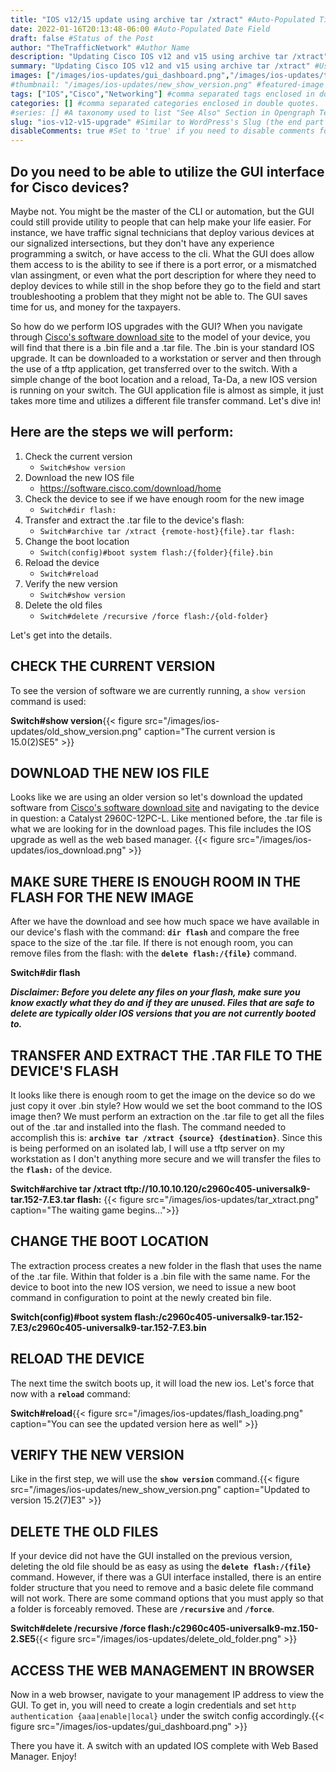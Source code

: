 ```yaml
---
title: "IOS v12/15 update using archive tar /xtract" #Auto-Populated Title of the Post
date: 2022-01-16T20:13:48-06:00 #Auto-Populated Date Field
draft: false #Status of the Post
author: "TheTrafficNetwork" #Author Name
description: "Updating Cisco IOS v12 and v15 using archive tar /xtract" #Description/Used in SEO
summary: "Updating Cisco IOS v12 and v15 using archive tar /xtract" #Used on Archive Pages and in RSS
images: ["/images/ios-updates/gui_dashboard.png","/images/ios-updates/tar_xtract.png","/images/ios-updates/ios_download.png"] #images used for social media preview. comma separate each image path enclosed in double quotes
#thumbnail: "/images/ios-updates/new_show_version.png" #featured-image of the page. i will recommend using same image for both preview and thumbnail
tags: ["IOS","Cisco","Networking"] #comma separated tags enclosed in double quotes. also used for SEO.
categories: [] #comma separated categories enclosed in double quotes.
#series: [] #A taxonomy used to list "See Also" Section in Opengraph Templates
slug: "ios-v12-v15-upgrade" #Similar to WordPress's Slug (the end part of the url)
disableComments: true #Set to 'true' if you need to disable comments for any post
---
```


## Do you need to be able to utilize the GUI interface for Cisco devices?

Maybe not. You might be the master of the CLI or automation, but the GUI could still provide utility to people that can help make your life easier. For instance, we have traffic signal technicians that deploy various devices at our signalized intersections, but they don't have any experience programming a switch, or have access to the cli. What the GUI does allow them access to is the ability to see if there is a port error, or a mismatched vlan assingment, or even what the port description for where they need to deploy devices to while still in the shop before they go to the field and start troubleshooting a problem that they might not be able to. The GUI saves time for us, and money for the taxpayers.

So how do we perform IOS upgrades with the GUI? When you navigate through [Cisco's software download site](https://software.cisco.com/download/home) to the model of your device, you will find that there is a .bin file and a .tar file. The .bin is your standard IOS upgrade. It can be downloaded to a workstation or server and then through the use of a tftp application, get transferred over to the switch. With a simple change of the boot location and a reload, Ta-Da, a new IOS version is running on your switch. The GUI application file is almost as simple, it just takes more time and utilizes a different file transfer command. Let's dive in!

## Here are the steps we will perform:

1. Check the current version
   - ```Switch#show version```
2. Download the new IOS file
   - <https://software.cisco.com/download/home>
3. Check the device to see if we have enough room for the new image
   - ```Switch#dir flash:```
4. Transfer and extract the .tar file to the device's flash:
   - ```Switch#archive tar /xtract {remote-host}{file}.tar flash:```
5. Change the boot location
   - ```Switch(config)#boot system flash:/{folder}{file}.bin```
6. Reload the device
   - ```Switch#reload```
7. Verify the new version
   - ```Switch#show version```
8. Delete the old files
   - ```Switch#delete /recursive /force flash:/{old-folder}```

Let's get into the details.

## CHECK THE CURRENT VERSION

To see the version of software we are currently running, a ```show version``` command is used:

**Switch#show version**{{< figure src="/images/ios-updates/old_show_version.png" caption="The current version is 15.0(2)SE5" >}}

## DOWNLOAD THE NEW IOS FILE

Looks like we are using an older version so let's download the updated software from [Cisco's software download site](https://software.cisco.com/download/home) and navigating to the device in question: a Catalyst 2960C-12PC-L. Like mentioned before, the .tar file is what we are looking for in the download pages. This file includes the IOS upgrade as well as the web based manager. {{< figure src="/images/ios-updates/ios_download.png" >}}

## MAKE SURE THERE IS ENOUGH ROOM IN THE FLASH FOR THE NEW IMAGE

After we have the download and see how much space we have available in our device's flash with the command: **```dir flash```** and compare the free space to the size of the .tar file. If there is not enough room, you can remove files from the flash: with the **```delete flash:/{file}```** command.

**Switch#dir flash**

 ***Disclaimer: Before you delete any files on your flash, make sure you know exactly what they do and if they are unused. Files that are safe to delete are typically older IOS versions that you are not currently booted to.***

## TRANSFER AND EXTRACT THE .TAR FILE TO THE DEVICE'S FLASH

It looks like there is enough room to get the image on the device so do we just copy it over .bin style? How would we set the boot command to the IOS image then? We must perform an extraction on the .tar file to get all the files out of the .tar and installed into the flash. The command needed to accomplish this is: **```archive tar /xtract {source} {destination}```**. Since this is being performed on an isolated lab, I will use a tftp server on my workstation as I don't anything more secure and we will transfer the files to the **```flash:```** of the device.

**Switch#archive tar /xtract tftp://10.10.10.120/c2960c405-universalk9-tar.152-7.E3.tar flash:** {{< figure src="/images/ios-updates/tar_xtract.png" caption="The waiting game begins...">}}

## CHANGE THE BOOT LOCATION

The extraction process creates a new folder in the flash that uses the name of the .tar file. Within that folder is a .bin file with the same name. For the device to boot into the new IOS version, we need to issue a new boot command in configuration to point at the newly created bin file.

**Switch(config)#boot system flash:/c2960c405-universalk9-tar.152-7.E3/c2960c405-universalk9-tar.152-7.E3.bin**

## RELOAD THE DEVICE

The next time the switch boots up, it will load the new ios. Let's force that now with a **```reload```** command:

**Switch#reload**{{< figure src="/images/ios-updates/flash_loading.png" caption="You can see the updated version here as well" >}}

## VERIFY THE NEW VERSION

Like in the first step, we will use the **```show version```** command.{{< figure src="/images/ios-updates/new_show_version.png" caption="Updated to version 15.2(7)E3" >}}

## DELETE THE OLD FILES

If your device did not have the GUI installed on the previous version, deleting the old file should be as easy as using the **```delete flash:/{file}```** command. However, if there was a GUI interface installed, there is an entire folder structure that you need to remove and a basic delete file command will not work. There are some command options that you must apply so that a folder is forceably removed. These are **```/recursive```** and **```/force```**.

**Switch#delete /recursive /force flash:/c2960c405-universalk9-mz.150-2.SE5**{{< figure src="/images/ios-updates/delete_old_folder.png" >}}

## ACCESS THE WEB MANAGEMENT IN BROWSER

Now in a web browser, navigate to your management IP address to view the GUI. To get in, you will need to create a login credentials and set ```http authentication {aaa|enable|local}``` under the switch config accordingly.{{< figure src="/images/ios-updates/gui_dashboard.png" >}}

There you have it. A switch with an updated IOS complete with Web Based Manager. Enjoy!
